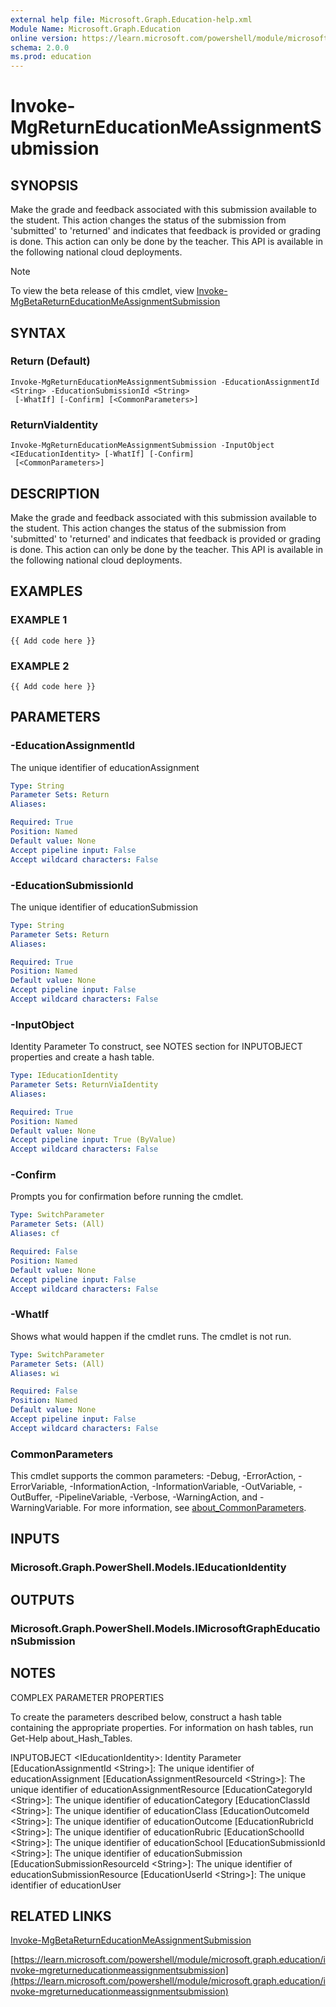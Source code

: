 ```yaml
---
external help file: Microsoft.Graph.Education-help.xml
Module Name: Microsoft.Graph.Education
online version: https://learn.microsoft.com/powershell/module/microsoft.graph.education/invoke-mgreturneducationmeassignmentsubmission
schema: 2.0.0
ms.prod: education
---
```


# Invoke-MgReturnEducationMeAssignmentSubmission

## SYNOPSIS
Make the grade and feedback associated with this submission available to the student.
This action changes the status of the submission from 'submitted' to 'returned' and indicates that feedback is provided or grading is done.
This action can only be done by the teacher.
This API is available in the following national cloud deployments.

> [!NOTE]
> To view the beta release of this cmdlet, view [Invoke-MgBetaReturnEducationMeAssignmentSubmission](/powershell/module/Microsoft.Graph.Beta.Education/Invoke-MgBetaReturnEducationMeAssignmentSubmission?view=graph-powershell-beta)

## SYNTAX

### Return (Default)
```
Invoke-MgReturnEducationMeAssignmentSubmission -EducationAssignmentId <String> -EducationSubmissionId <String>
 [-WhatIf] [-Confirm] [<CommonParameters>]
```

### ReturnViaIdentity
```
Invoke-MgReturnEducationMeAssignmentSubmission -InputObject <IEducationIdentity> [-WhatIf] [-Confirm]
 [<CommonParameters>]
```

## DESCRIPTION
Make the grade and feedback associated with this submission available to the student.
This action changes the status of the submission from 'submitted' to 'returned' and indicates that feedback is provided or grading is done.
This action can only be done by the teacher.
This API is available in the following national cloud deployments.

## EXAMPLES

### EXAMPLE 1
```
{{ Add code here }}
```

### EXAMPLE 2
```
{{ Add code here }}
```

## PARAMETERS

### -EducationAssignmentId
The unique identifier of educationAssignment

```yaml
Type: String
Parameter Sets: Return
Aliases:

Required: True
Position: Named
Default value: None
Accept pipeline input: False
Accept wildcard characters: False
```

### -EducationSubmissionId
The unique identifier of educationSubmission

```yaml
Type: String
Parameter Sets: Return
Aliases:

Required: True
Position: Named
Default value: None
Accept pipeline input: False
Accept wildcard characters: False
```

### -InputObject
Identity Parameter
To construct, see NOTES section for INPUTOBJECT properties and create a hash table.

```yaml
Type: IEducationIdentity
Parameter Sets: ReturnViaIdentity
Aliases:

Required: True
Position: Named
Default value: None
Accept pipeline input: True (ByValue)
Accept wildcard characters: False
```

### -Confirm
Prompts you for confirmation before running the cmdlet.

```yaml
Type: SwitchParameter
Parameter Sets: (All)
Aliases: cf

Required: False
Position: Named
Default value: None
Accept pipeline input: False
Accept wildcard characters: False
```

### -WhatIf
Shows what would happen if the cmdlet runs.
The cmdlet is not run.

```yaml
Type: SwitchParameter
Parameter Sets: (All)
Aliases: wi

Required: False
Position: Named
Default value: None
Accept pipeline input: False
Accept wildcard characters: False
```

### CommonParameters
This cmdlet supports the common parameters: -Debug, -ErrorAction, -ErrorVariable, -InformationAction, -InformationVariable, -OutVariable, -OutBuffer, -PipelineVariable, -Verbose, -WarningAction, and -WarningVariable. For more information, see [about_CommonParameters](http://go.microsoft.com/fwlink/?LinkID=113216).

## INPUTS

### Microsoft.Graph.PowerShell.Models.IEducationIdentity
## OUTPUTS

### Microsoft.Graph.PowerShell.Models.IMicrosoftGraphEducationSubmission
## NOTES
COMPLEX PARAMETER PROPERTIES

To create the parameters described below, construct a hash table containing the appropriate properties.
For information on hash tables, run Get-Help about_Hash_Tables.

INPUTOBJECT \<IEducationIdentity\>: Identity Parameter
  \[EducationAssignmentId \<String\>\]: The unique identifier of educationAssignment
  \[EducationAssignmentResourceId \<String\>\]: The unique identifier of educationAssignmentResource
  \[EducationCategoryId \<String\>\]: The unique identifier of educationCategory
  \[EducationClassId \<String\>\]: The unique identifier of educationClass
  \[EducationOutcomeId \<String\>\]: The unique identifier of educationOutcome
  \[EducationRubricId \<String\>\]: The unique identifier of educationRubric
  \[EducationSchoolId \<String\>\]: The unique identifier of educationSchool
  \[EducationSubmissionId \<String\>\]: The unique identifier of educationSubmission
  \[EducationSubmissionResourceId \<String\>\]: The unique identifier of educationSubmissionResource
  \[EducationUserId \<String\>\]: The unique identifier of educationUser

## RELATED LINKS
[Invoke-MgBetaReturnEducationMeAssignmentSubmission](/powershell/module/Microsoft.Graph.Beta.Education/Invoke-MgBetaReturnEducationMeAssignmentSubmission?view=graph-powershell-beta)

[https://learn.microsoft.com/powershell/module/microsoft.graph.education/invoke-mgreturneducationmeassignmentsubmission](https://learn.microsoft.com/powershell/module/microsoft.graph.education/invoke-mgreturneducationmeassignmentsubmission)

